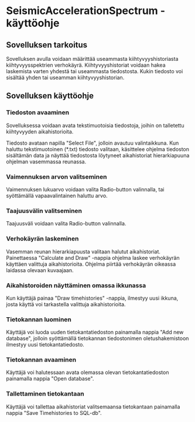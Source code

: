 # SeismicAccelerationSpectrum -käyttöohje

## Sovelluksen tarkoitus

Sovelluksen avulla voidaan määrittää useammasta kiihtyvyyshistoriasta kiihtyvyysspektrien verhokäyrä. Kiihtyvyyshistoriat voidaan hakea laskemista varten yhdestä tai useammasta tiedostosta. Kukin tiedosto voi sisältää yhden tai useamman kiihtyvyyshistorian.

## Sovelluksen käyttöohje

### Tiedoston avaaminen

Sovelluksessa voidaan avata tekstimuotoisia tiedostoja, joihin on talletettu kiihtyvyyden aikahistorioita.

Tiedosto avataan napilla "Select File", jolloin avautuu valintaikkuna. Kun haluttu tekstimuotoinen (*.txt) tiedosto valitaan, käsittelee ohjelma tiedoston sisältämän data ja näyttää tiedostosta löytyneet aikahistoriat hierarkiapuuna ohjelman vasemmassa reunassa.

### Vaimennuksen arvon valitseminen

Vaimennuksen lukuarvo voidaan valita Radio-button valinnalla, tai syöttämällä vapaavalintainen haluttu arvo.

### Taajuusvälin valitseminen

Taajuusväli voidaan valita Radio-button valinnalla.

### Verhokäyrän laskeminen

Vasemman reunan hierarkiapuusta valitaan halutut aikahistoriat. Painettaessa "Calculate and Draw" -nappia ohjelma laskee verhokäyrän käyttäen valittuja aikahistorioita. Ohjelma piirtää verhokäyrän oikeassa laidassa olevaan kuvaajaan.

### Aikahistoroiden näyttäminen omassa ikkunassa

Kun käyttäjä painaa "Draw timehistories" -nappia, ilmestyy uusi ikkuna, josta käyttä voi tarkastella valittuja aikahistorioita.

### Tietokannan luominen

Käyttäjä voi luoda uuden tietokantatiedoston painamalla nappia "Add new database", jolloin syöttämällä tietokannan tiedostonimen oletushakemistoon ilmestyy uusi tietokantatiedosto.

### Tietokannan avaaminen

Käyttäjä voi halutessaan avata olemassa olevan tietokantatiedoston painamalla nappia "Open database".

### Tallettaminen tietokantaan

Käyttäjä voi tallettaa aikahistoriat valitsemaansa tietokantaan painamalla nappia "Save Timehistories to SQL-db". 




